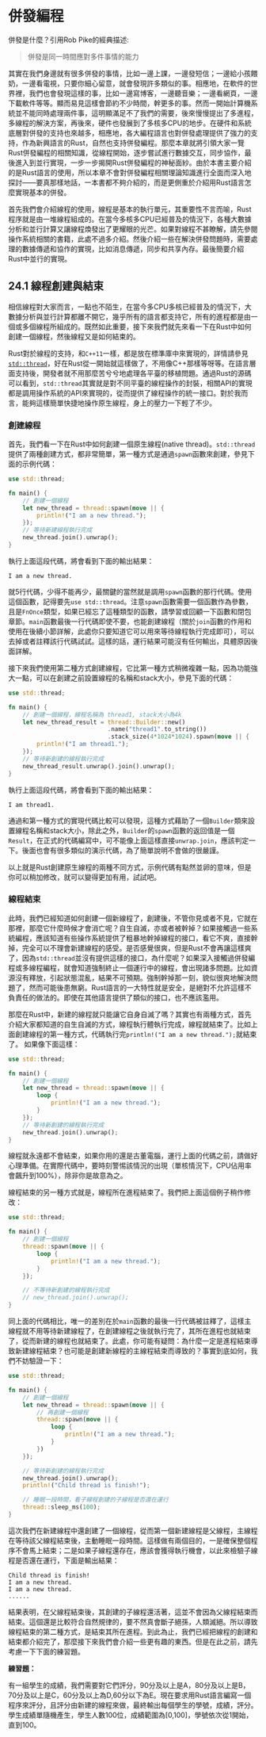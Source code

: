 # 併發編程
併發是什麼？引用Rob Pike的經典描述:
> 併發是同一時間應對多件事情的能力

其實在我們身邊就有很多併發的事情，比如一邊上課，一邊發短信；一邊給小孩餵奶，一邊看電視，只要你細心留意，就會發現許多類似的事。相應地，在軟件的世界裡，我們也會發現這樣的事，比如一邊寫博客，一邊聽音樂；一邊看網頁，一邊下載軟件等等。顯而易見這樣會節約不少時間，幹更多的事。然而一開始計算機系統並不能同時處理兩件事，這明顯滿足不了我們的需要，後來慢慢提出了多進程，多線程的解決方案，再後來，硬件也發展到了多核多CPU的地步。在硬件和系統底層對併發的支持也來越多，相應地，各大編程語言也對併發處理提供了強力的支持，作為新興語言的Rust，自然也支持併發編程。那麼本章就將引領大家一覽Rust併發編程的相關知識，從線程開始，逐步嘗試進行數據交互，同步協作，最後進入到並行實現，一步一步揭開Rust併發編程的神秘面紗。由於本書主要介紹的是Rust語言的使用，所以本章不會對併發編程相關理論知識進行全面而深入地探討——要真那樣地話，一本書都不夠介紹的，而是更側重於介紹用Rust語言怎麼實現基本的併發。

首先我們會介紹線程的使用，線程是基本的執行單元，其重要性不言而喻，Rust程序就是由一堆線程組成的。在當今多核多CPU已經普及的情況下，各種大數據分析和並行計算又讓線程煥發出了更耀眼的光芒。如果對線程不甚瞭解，請先參閱操作系統相關的書籍，此處不過多介紹。然後介紹一些在解決併發問題時，需要處理的數據傳遞和協作的實現，比如消息傳遞，同步和共享內存。最後簡要介紹Rust中並行的實現。

## 24.1 線程創建與結束
相信線程對大家而言，一點也不陌生，在當今多CPU多核已經普及的情況下，大數據分析與並行計算都離不開它，幾乎所有的語言都支持它，所有的進程都是由一個或多個線程所組成的。既然如此重要，接下來我們就先來看一下在Rust中如何創建一個線程，然後線程又是如何結束的。

Rust對於線程的支持，和`C++11`一樣，都是放在標準庫中來實現的，詳情請參見[`std::thread`](https://doc.rust-lang.org/std/thread/index.html)，好在Rust從一開始就這樣做了，不用像C++那樣等呀等。在語言層面支持後，開發者就不用那麼苦兮兮地處理各平臺的移植問題。通過Rust的源碼可以看到，`std::thread`其實就是對不同平臺的線程操作的封裝，相關API的實現都是調用操作系統的API來實現的，從而提供了線程操作的統一接口。對於我而言，能夠這樣簡單快捷地操作原生線程，身上的壓力一下輕了不少。

### 創建線程
首先，我們看一下在Rust中如何創建一個原生線程(native thread)。`std::thread`提供了兩種創建方式，都非常簡單，第一種方式是通過`spawn`函數來創建，參見下面的示例代碼：

```rust
use std::thread;

fn main() {
	// 創建一個線程
    let new_thread = thread::spawn(move || {
        println!("I am a new thread.");
    });
    // 等待新建線程執行完成
    new_thread.join().unwrap();
}
```

執行上面這段代碼，將會看到下面的輸出結果：

```
I am a new thread.
```

就5行代碼，少得不能再少，最關鍵的當然就是調用`spawn`函數的那行代碼。使用這個函數，記得要先`use std::thread`。注意`spawn`函數需要一個函數作為參數，且是`FnOnce`類型，如果已經忘了這種類型的函數，請學習或回顧一下函數和閉包章節。`main`函數最後一行代碼即使不要，也能創建線程（關於`join`函數的作用和使用在後續小節詳解，此處你只要知道它可以用來等待線程執行完成即可），可以去掉或者註釋該行代碼試試。這樣的話，運行結果可能沒有任何輸出，具體原因後面詳解。

接下來我們使用第二種方式創建線程，它比第一種方式稍微複雜一點，因為功能強大一點，可以在創建之前設置線程的名稱和stack大小，參見下面的代碼：

``` rust
use std::thread;

fn main() {
	// 創建一個線程，線程名稱為 thread1, stack大小為4k
    let new_thread_result = thread::Builder::new()
    						.name("thread1".to_string())
    						.stack_size(4*1024*1024).spawn(move || {
        println!("I am thread1.");
    });
    // 等待新創建的線程執行完成
    new_thread_result.unwrap().join().unwrap();
}
```
執行上面這段代碼，將會看到下面的輸出結果：

```
I am thread1.
```

通過和第一種方式的實現代碼比較可以發現，這種方式藉助了一個`Builder`類來設置線程名稱和stack大小，除此之外，`Builder`的`spawn`函數的返回值是一個`Result`，在正式的代碼編寫中，可不能像上面這樣直接`unwrap.join`，應該判定一下。後面也會有很多類似的演示代碼，為了簡單說明不會做的很嚴謹。

以上就是Rust創建原生線程的兩種不同方式，示例代碼有點然並卵的意味，但是你可以稍加修改，就可以變得更加有用，試試吧。

### 線程結束
此時，我們已經知道如何創建一個新線程了，創建後，不管你見或者不見，它就在那裡，那麼它什麼時候才會消亡呢？自生自滅，亦或者被幹掉？如果接觸過一些系統編程，應該知道有些操作系統提供了粗暴地幹掉線程的接口，看它不爽，直接幹掉，完全可以不理會新建線程的感受。是否感覺很爽，但是Rust不會再讓這樣爽了，因為`std::thread`並沒有提供這樣的接口，為什麼呢？如果深入接觸過併發編程或多線程編程，就會知道強制終止一個運行中的線程，會出現諸多問題。比如資源沒有釋放，引起狀態混亂，結果不可預期。強制幹掉那一刻，貌似很爽地解決問題了，然而可能後患無窮。Rust語言的一大特性就是安全，是絕對不允許這樣不負責任的做法的。即使在其他語言提供了類似的接口，也不應該濫用。

那麼在Rust中，新建的線程就只能讓它自身自滅了嗎？其實也有兩種方式，首先介紹大家都知道的自生自滅的方式，線程執行體執行完成，線程就結束了。比如上面創建線程的第一種方式，代碼執行完`println!("I am a new thread.");`就結束了。 如果像下面這樣：

```rust
use std::thread;

fn main() {
	// 創建一個線程
    let new_thread = thread::spawn(move || {
        loop {
            println!("I am a new thread.");
        }
    });
    // 等待新創建的線程執行完成
    new_thread.join().unwrap();
}
```

線程就永遠都不會結束，如果你用的還是古董電腦，運行上面的代碼之前，請做好心理準備。在實際代碼中，要時刻警惕該情況的出現（單核情況下，CPU佔用率會飆升到100%），除非你是故意為之。

線程結束的另一種方式就是，線程所在進程結束了。我們把上面這個例子稍作修改：

```rust
use std::thread;

fn main() {
	// 創建一個線程
    thread::spawn(move || {
        loop {
            println!("I am a new thread.");
        }
    });

    // 不等待新創建的線程執行完成
    // new_thread.join().unwrap();
}
```
同上面的代碼相比，唯一的差別在於`main`函數的最後一行代碼被註釋了，這樣主線程就不用等待新建線程了，在創建線程之後就執行完了，其所在進程也就結束了，從而新建的線程也就結束了。此處，你可能有疑問：為什麼一定是進程結束導致新建線程結束？也可能是創建新線程的主線程結束而導致的？事實到底如何，我們不妨驗證一下：

```rust
use std::thread;

fn main() {
	// 創建一個線程
    let new_thread = thread::spawn(move || {
    	// 再創建一個線程
    	thread::spawn(move || {
    		loop {
	            println!("I am a new thread.");
	        }
    	})
    });

    // 等待新創建的線程執行完成
    new_thread.join().unwrap();
    println!("Child thread is finish!");

    // 睡眠一段時間，看子線程創建的子線程是否還在運行
    thread::sleep_ms(100);
}
```

這次我們在新建線程中還創建了一個線程，從而第一個新建線程是父線程，主線程在等待該父線程結束後，主動睡眠一段時間。這樣做有兩個目的，一是確保整個程序不會馬上結束；二是如果子線程還存在，應該會獲得執行機會，以此來檢驗子線程是否還在運行，下面是輸出結果：

```
Child thread is finish!
I am a new thread.
I am a new thread.
......
```

結果表明，在父線程結束後，其創建的子線程還活著，這並不會因為父線程結束而結束。這個還是比較符合自然規律的，要不然真會斷子絕孫，人類滅絕。所以導致線程結束的第二種方式，是結束其所在進程。到此為止，我們已經把線程的創建和結束都介紹完了，那麼接下來我們會介紹一些更有趣的東西。但是在此之前，請先考慮一下下面的練習題。

**練習題：**

有一組學生的成績，我們需要對它們評分，90分及以上是A，80分及以上是B，70分及以上是C，60分及以上為D,60分以下為E。現在要求用Rust語言編寫一個程序來評分，且評分由新建的線程來做，最終輸出每個學生的學號，成績，評分。學生成績單隨機產生，學生人數100位，成績範圍為[0,100]，學號依次從1開始，直到100。
